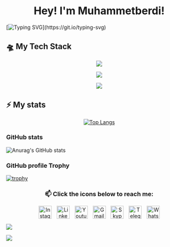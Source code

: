 <h1 align="center">Hey! I'm Muhammetberdi!</h1>

<!-- ![](https://github.com/BEPb/BEPb/blob/main/assets/Bottom_up.svg) -->

[![Typing SVG](https://readme-typing-svg.herokuapp.com?color=%2336BCF7&center=true&size=30&duration=2000&pause=1000&random=true&vCenter=true&width=900&lines=Electronics+and+IoT+Engineer;Good+coder;Future+GDG+Expert;Fullstack+developer;Creative+problem+solver;Reliable+project+manager;Loved+mentor;Perfect+teamlead;)](https://git.io/typing-svg)

## 🛸 My Tech Stack

<p align="center">
    <a href="#">
        <img src="https://skillicons.dev/icons?i=golang,python,nodejs,react,vue,arduino&theme=dark" />
    </a>
</p>
<p align="center">
    <a href="#">
        <img src="https://skillicons.dev/icons?i=rabbitmq,kafka,azure,prometheus,grafana,terraform,ansible&theme=dark" />
    </a>
</p>
<p align="center">
    <a href="#">
        <img src="https://skillicons.dev/icons?i=git,figma,bash,redis,postgres,docker&theme=dark" />
    </a>
</p>

## ⚡ My stats

<p align="center">
    <a href="#">
        <!-- <img src="https://github-readme-stats.vercel.app/api?username=mikebionic&theme=onedark&show_icons=true&custom_title=Stats&count_private=true&hide_border=true&hide=issues&line_height=24&bg_color=0d1117" alt="Github stats" /> -->
        <img src="https://github-readme-stats.vercel.app/api/top-langs/?username=mikebionic&layout=compact&theme=onedark&hide_progress=false&show_icons=true&count_private=true&hide_border=true&hide=css,html,php,blade,ruby,less&bg_color=0d1117" alt="Top Langs" />
    </a>

</p>

### GitHub stats

![Anurag's GitHub stats](https://github-readme-stats-git-masterrstaa-rickstaa.vercel.app/api?username=mikebionic&show_icons=true&icon_color=238636&border_color=238636&bg_color=0d1117&title_color=c9d1d9&text_color=c9d1d9&count_private=true&include_all_commits=true)

### GitHub profile Trophy

[![trophy](https://github-profile-trophy.vercel.app/?username=mikebionic&theme=onestar&margin-w=10&no-bg=true&no-frame=true)](https://github.com/ryo-ma/github-profile-trophy)

<h3 align="center">📫 Click the icons below to reach me:</h3>
<p align="center">
<a style="margin:5px" href="https://instagram.com/me.create" target="blank"><img align="center" src="https://upload.wikimedia.org/wikipedia/commons/e/e7/Instagram_logo_2016.svg" alt="Instagram" height="35" width="35" /></a>
<a style="margin:5px" href="https://www.linkedin.com/in/muhammed-jepbarov/" target="blank"><img align="center" src="https://cdn-icons-png.freepik.com/256/16021/16021276.png?ga=GA1.1.924385862.1728385570&semt=ais_hybrid" alt="Linkedin" height="35" width="35" /></a>
<a style="margin:5px" href="https://www.linkedin.com/in/muhammed-jepbarov/" target="blank"><img align="center" src="https://cdn-icons-png.freepik.com/256/16033/16033438.png?ga=GA1.1.924385862.1728385570&semt=ais_hybrid" alt="Youtube" height="35" width="35" /></a>
<a style="margin:5px" href="mailto:muhammedjepbarov@gmail.com" target="blank"><img align="center" src="https://cdn-icons-png.freepik.com/256/5968/5968534.png?ga=GA1.1.924385862.1728385570&semt=ais_hybrid" alt="Gmail" height="35" width="35" /></a>
<a style="margin:5px" href="skype:muhammedjepbarov" target="blank"><img align="center" src="https://cdn-icons-png.freepik.com/256/16021/16021324.png?ga=GA1.1.924385862.1728385570&semt=ais_hybrid" alt="Skype" height="35" width="35" /></a>
<a style="margin:5px" href="https://t.me/mecreate" target="blank"><img align="center" src="https://upload.wikimedia.org/wikipedia/commons/8/83/Telegram_2019_Logo.svg" alt="Telegram" height="35" width="35" /></a>
<a style="margin:5px" href="https://wa.me/+99361509038" target="blank"><img align="center" src="https://cdn-icons-png.freepik.com/256/733/733585.png?semt=ais_hybrid" alt="Whatsapp" height="35" width="35" /></a>

</p>

<!-- ![](https://komarev.com/ghpvc/?username=your-mikebionic&color=2336BC) -->

[![](https://visitcount.itsvg.in/api?id=mikebionic&label=Profile%20Views&pretty=false)](https://visitcount.itsvg.in)

![](https://github.com/BEPb/BEPb/blob/main/assets/Bottom_down.svg)
